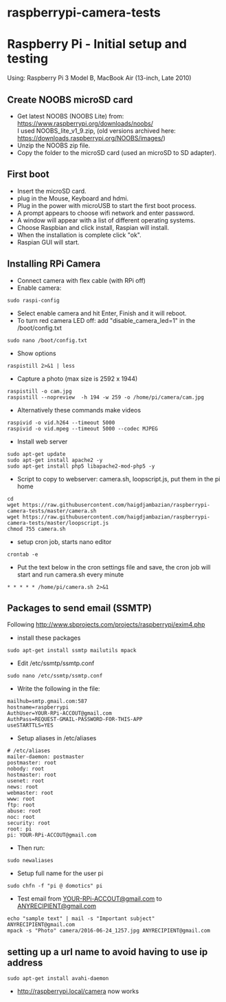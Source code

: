 # raspberrypi-camera-tests
Raspberry Pi  - Initial setup and testing
=========================================

Using: Raspberry Pi 3 Model B, MacBook Air (13-inch, Late 2010)

Create NOOBS microSD card
----------------------------

* Get latest NOOBS (NOOBS Lite) from: https://www.raspberrypi.org/downloads/noobs/  
I used NOOBS_lite_v1_9.zip, (old versions archived here: https://downloads.raspberrypi.org/NOOBS/images/)
* Unzip the NOOBS zip file.
* Copy the folder to the microSD card (used an microSD to SD adapter).

First boot
--------------

* Insert the microSD card.
* plug in the Mouse, Keyboard and hdmi.
* Plug in the power with microUSB to start the first boot process.
* A prompt appears to choose wifi network and enter password.
* A window will appear with a list of different operating systems.
* Choose Raspbian and click install, Raspian will install.
* When the installation is complete click "ok".
* Raspian GUI will start.

Installing RPi Camera
---------------------

* Connect camera with flex cable (with RPi off)
* Enable camera:
```
sudo raspi-config
```
* Select enable camera and hit Enter, Finish and it will reboot.
* To turn red camera LED off: add "disable_camera_led=1" in the /boot/config.txt
```
sudo nano /boot/config.txt
```
* Show options
```
raspistill 2>&1 | less
```
* Capture a photo (max size is 2592 x 1944)
```
raspistill -o cam.jpg
raspistill --nopreview  -h 194 -w 259 -o /home/pi/camera/cam.jpg
```
* Alternatively these commands make videos
```
raspivid -o vid.h264 --timeout 5000
raspivid -o vid.mpeg --timeout 5000 --codec MJPEG
```
* Install web server
```
sudo apt-get update 
sudo apt-get install apache2 -y
sudo apt-get install php5 libapache2-mod-php5 -y
```
* Script to copy to webserver: camera.sh, loopscript.js, put them in the pi home
```
cd
wget https://raw.githubusercontent.com/haigdjambazian/raspberrypi-camera-tests/master/camera.sh
wget https://raw.githubusercontent.com/haigdjambazian/raspberrypi-camera-tests/master/loopscript.js
chmod 755 camera.sh
```
* setup cron job, starts nano editor
```
crontab -e
```
* Put the text below in the cron settings file and save, the cron job will start and run camera.sh every minute
```
* * * * * /home/pi/camera.sh 2>&1
```

Packages to send email (SSMTP)
----------------------
Following http://www.sbprojects.com/projects/raspberrypi/exim4.php
* install these packages
```
sudo apt-get install ssmtp mailutils mpack
```
* Edit /etc/ssmtp/ssmtp.conf
```
sudo nano /etc/ssmtp/ssmtp.conf
```
* Write the following in the file:
```
mailhub=smtp.gmail.com:587
hostname=raspberrypi
AuthUser=YOUR-RPi-ACCOUT@gmail.com
AuthPass=REQUEST-GMAIL-PASSWORD-FOR-THIS-APP
useSTARTTLS=YES
```
* Setup aliases in /etc/aliases
```
# /etc/aliases
mailer-daemon: postmaster
postmaster: root
nobody: root
hostmaster: root
usenet: root
news: root
webmaster: root
www: root
ftp: root
abuse: root
noc: root
security: root
root: pi
pi: YOUR-RPi-ACCOUT@gmail.com
```
* Then run:
```
sudo newaliases
```
* Setup full name for the user pi
```
sudo chfn -f "pi @ domotics" pi
```
* Test email from YOUR-RPi-ACCOUT@gmail.com to ANYRECIPIENT@gmail.com
```
echo "sample text" | mail -s "Important subject" ANYRECIPIENT@gmail.com
mpack -s "Photo" camera/2016-06-24_1257.jpg ANYRECIPIENT@gmail.com
```
setting up a url name to avoid having to use ip address
--------------------------------------------

```
sudo apt-get install avahi-daemon
```
* http://raspberrypi.local/camera now works

    

